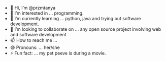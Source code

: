 - 👋 Hi, I’m @przmtanya
- 👀 I’m interested in ... programming.
- 🌱 I’m currently learning ... python, java and trying out software development.
- 💞️ I’m looking to collaborate on ... any open source project involving web and software development
- 📫 How to reach me ...
- 😄 Pronouns: ... her/she
- ⚡ Fun fact: ... my pet peeve is during a movie.

<!---
przmtanya/przmtanya is a ✨ special ✨ repository because its `README.md` (this file) appears on your GitHub profile.
You can click the Preview link to take a look at your changes.
--->

